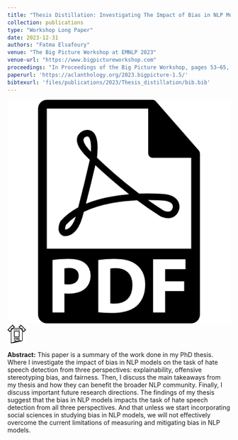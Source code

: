 ```yaml
---
title: "Thesis Distillation: Investigating The Impact of Bias in NLP Models on Hate Speech Detection"
collection: publications
type: "Workshop Long Paper"
date: 2023-12-31
authors: "Fatma Elsafoury"
venue: "The Big Picture Workshop at EMNLP 2023"
venue-url: "https://www.bigpictureworkshop.com"
proceedings: "In Proceedings of the Big Picture Workshop, pages 53–65, Singapore. Association for Computational Linguistics."
paperurl: 'https://aclanthology.org/2023.bigpicture-1.5/'
bibtexurl: 'files/publications/2023/Thesis_distillation/bib.bib'
---
```

<a href="/files/publications/2023/Thesis_distillation/Thesis_distilation.pdf"><img alt="Link to paper" src="/images/paper_symbol.png"/></a>
<a href="/files/publications/2023/Thesis_distillation/Thesis_distillation_poster.pdf"><img src="/images/poster_symbol.png" alt="Link to poster" style="width:42px;height:42px;"></a>



**Abstract:** This paper is a summary of the work done in my PhD thesis. Where I investigate the impact of bias in NLP models on the task of 
hate speech detection from three perspectives: explainability, offensive stereotyping bias, and fairness. Then, I discuss the main takeaways from my thesis and how they can benefit the broader NLP community. Finally, I discuss important future research directions. The findings of my thesis suggest that the bias in NLP models impacts the task of hate speech detection from all three perspectives. And that unless we start incorporating social sciences in studying bias in NLP models, we will not effectively overcome the current limitations of measuring and mitigating bias in NLP models.
